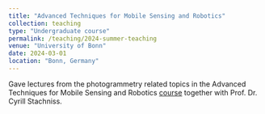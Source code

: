 ```yaml
---
title: "Advanced Techniques for Mobile Sensing and Robotics"
collection: teaching
type: "Undergraduate course"
permalink: /teaching/2024-summer-teaching
venue: "University of Bonn"
date: 2024-03-01
location: "Bonn, Germany"
---
```


Gave lectures from the photogrammetry related topics in the Advanced Techniques for Mobile Sensing and Robotics [course](https://www.ipb.uni-bonn.de/msr2-2021/index.html) together with Prof. Dr. Cyrill Stachniss.
